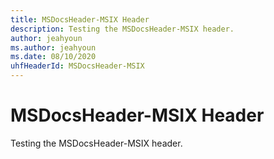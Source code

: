```yaml
---
title: MSDocsHeader-MSIX Header
description: Testing the MSDocsHeader-MSIX header.
author: jeahyoun
ms.author: jeahyoun
ms.date: 08/10/2020
uhfHeaderId: MSDocsHeader-MSIX
---
```


# MSDocsHeader-MSIX Header

Testing the MSDocsHeader-MSIX header.
